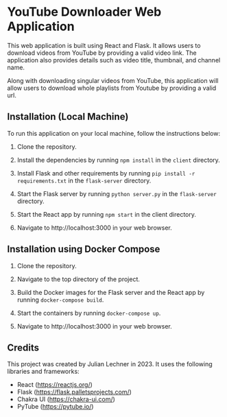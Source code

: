 # YouTube Downloader Web Application

This web application is built using React and Flask. It allows users to download videos from YouTube by providing a valid video link. The application also provides details such as video title, thumbnail, and channel name.

Along with downloading singular videos from YouTube, this application will allow users to download whole playlists from Youtube by providing a valid url. 

## Installation (Local Machine)

To run this application on your local machine, follow the instructions below:

1. Clone the repository.

2. Install the dependencies by running `npm install` in the `client` directory.

3. Install Flask and other requirements by running `pip install -r requirements.txt` in the `flask-server` directory.

4. Start the Flask server by running `python server.py` in the `flask-server` directory.

5. Start the React app by running `npm start` in the client directory.

6. Navigate to http://localhost:3000 in your web browser.

## Installation using Docker Compose

1. Clone the repository.

2. Navigate to the top directory of the project.

3. Build the Docker images for the Flask server and the React app by running `docker-compose build`.

4. Start the containers by running `docker-compose up`.

5. Navigate to http://localhost:3000 in your web browser.


## Credits

This project was created by Julian Lechner in 2023. It uses the following libraries and frameworks:

- React (https://reactjs.org/)
- Flask (https://flask.palletsprojects.com/)
- Chakra UI (https://chakra-ui.com/)
- PyTube (https://pytube.io/)

